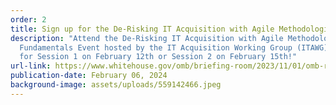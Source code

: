 ```yaml
---
order: 2
title: Sign up for the De-Risking IT Acquisition with Agile Methodologies Event!
description: "Attend the De-Risking IT Acquisition with Agile Methodologies: The
  Fundamentals Event hosted by the IT Acquisition Working Group (ITAWG). Sign up
  for Session 1 on February 12th or Session 2 on February 15th!"
url-link: https://www.whitehouse.gov/omb/briefing-room/2023/11/01/omb-releases-implementation-guidance-following-president-bidens-executive-order-on-artificial-intelligence/
publication-date: February 06, 2024
background-image: assets/uploads/559142466.jpeg
---
```


